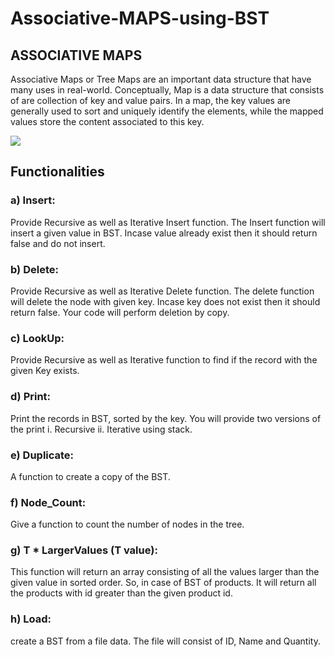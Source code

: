 # Associative-MAPS-using-BST

## ASSOCIATIVE MAPS
Associative Maps or Tree Maps are an important data structure that have many uses in real-world. Conceptually, Map is a data structure that consists of are collection of key and value pairs. In a map, the key values are generally used to sort and uniquely identify the elements, while the mapped values store the content associated to this key.

![](https://static.packt-cdn.com/products/9781789801736/graphics/C09581_08_02.jpg)

## Functionalities
### a) Insert: 
Provide Recursive as well as Iterative Insert function. The Insert function will insert a given value in
BST. Incase value already exist then it should return false and do not insert.
### b) Delete: 
Provide Recursive as well as Iterative Delete function. The delete function will delete the node with
given key. Incase key does not exist then it should return false. Your code will perform deletion by copy.
### c) LookUp: 
Provide Recursive as well as Iterative function to find if the record with the given Key exists.
### d) Print: 
Print the records in BST, sorted by the key. You will provide two versions of the print
    i. Recursive
    ii. Iterative using stack.
### e) Duplicate: 
A function to create a copy of the BST.
### f) Node_Count: 
Give a function to count the number of nodes in the tree.
### g) T * LargerValues (T value): 
This function will return an array consisting of all the values larger than the given value in sorted order. So, in case of BST of products. It will return all the products with id greater than the given product id.
### h) Load: 
create a BST from a file data. The file will consist of ID, Name and Quantity. 
